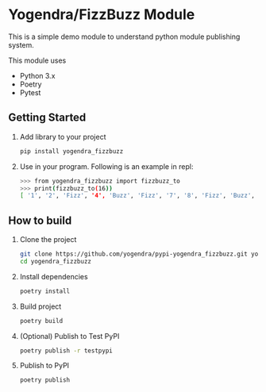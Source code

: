 
# Yogendra/FizzBuzz Module

This is a simple demo module to understand python module publishing system.

This module uses

- Python 3.x
- Poetry
- Pytest

## Getting Started

1. Add library to your project

    ```bash
    pip install yogendra_fizzbuzz
    ```

1. Use in your program. Following is an example in repl:

    ```bash
    >>> from yogendra_fizzbuzz import fizzbuzz_to
    >>> print(fizzbuzz_to(16))
    [ '1', '2', 'Fizz', '4', 'Buzz', 'Fizz', '7', '8', 'Fizz', 'Buzz', '11', 'Fizz', '13', '14', 'FizzBuzz', '16']
    ```

## How to build

1. Clone the project

    ```bash
    git clone https://github.com/yogendra/pypi-yogendra_fizzbuzz.git yogendra_fizzbuzz
    cd yogendra_fizzbuzz
    ```

1. Install dependencies

    ```bash
    poetry install 
    ```

1. Build project

    ```bash
    poetry build
    ```

1. (Optional) Publish to Test PyPI

    ```bash
    poetry publish -r testpypi
    ```

1. Publish to PyPI

    ```bash
    poetry publish
    ```
